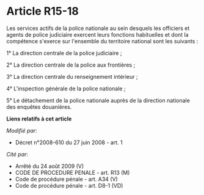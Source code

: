 # Article R15-18

Les services actifs de la police nationale au sein desquels les officiers et agents de police judiciaire exercent leurs
fonctions habituelles et dont la compétence s'exerce sur l'ensemble du territoire national sont les suivants : 

1° La direction centrale de la police judiciaire ; 

2° La direction centrale de la police aux frontières ; 

3° La direction centrale du renseignement intérieur ; 

4° L'inspection générale de la police nationale ; 

5° Le détachement de la police nationale auprès de la direction nationale des enquêtes douanières.

**Liens relatifs à cet article**

_Modifié par_:

  - Décret n°2008-610 du 27 juin 2008 - art. 1

_Cité par_:

  - Arrêté du 24 août 2009 (V)
  - CODE DE PROCEDURE PENALE - art. R13 (M)
  - Code de procédure pénale - art. A34 (V)
  - Code de procédure pénale - art. D8-1 (VD)
